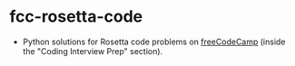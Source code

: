 # fcc-rosetta-code

* Python solutions for Rosetta code problems on 
[freeCodeCamp](https://freecodecamp.org/learn) (inside the "Coding Interview 
Prep" section). 

